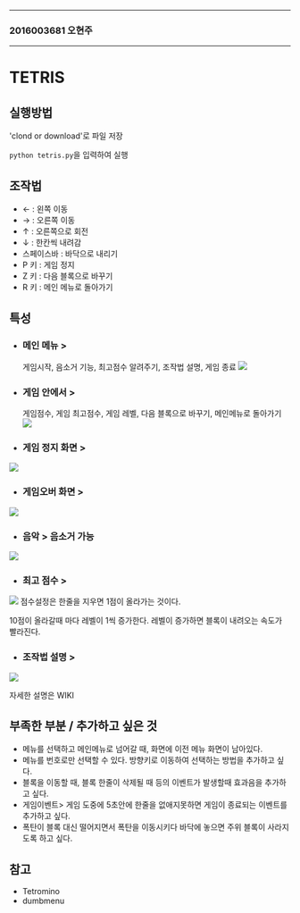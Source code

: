 
***
### 2016003681 오현주
***

# **TETRIS**

## 실행방법
'clond or download'로 파일 저장

`python tetris.py`을 입력하여 실행

## 조작법
- ← : 왼쪽 이동
- → : 오른쪽 이동
- ↑ : 오른쪽으로 회전
- ↓ : 한칸씩 내려감
- 스페이스바 : 바닥으로 내리기
- P 키 : 게임 정지
- Z 키 : 다음 블록으로 바꾸기
- R 키 : 메인 메뉴로 돌아가기

## 특성
- ### 메인 메뉴 >
   게임시작, 음소거 기능, 최고점수 알려주기, 조작법 설명, 게임 종료
![](https://github.com/hjoo5/2017OSD_GAME/blob/master/Picture/startscreen.PNG)
- ### 게임 안에서 >
   게임점수, 게임 최고점수, 게임 레벨, 다음 블록으로 바꾸기, 메인메뉴로 돌아가기
![](https://github.com/hjoo5/2017OSD_GAME/blob/master/Picture/gamescreen.PNG)
- ### 게임 정지 화면 >
![](https://github.com/hjoo5/2017OSD_GAME/blob/master/Picture/pause.PNG)
- ### 게임오버 화면 >
![](https://github.com/hjoo5/2017OSD_GAME/blob/master/Picture/gameover.PNG)
- ### 음악 > 음소거 가능
![](https://github.com/hjoo5/2017OSD_GAME/blob/master/Picture/mute.PNG)
- ### 최고 점수 >
![](https://github.com/hjoo5/2017OSD_GAME/blob/master/Picture/highscore.PNG)
   점수설정은 한줄을 지우면 1점이 올라가는 것이다.

   10점이 올라갈때 마다 레벨이 1씩 증가한다. 레벨이 증가하면 블록이 내려오는 속도가 빨라진다.
- ### 조작법 설명 >
![](https://github.com/hjoo5/2017OSD_GAME/blob/master/Picture/instruction.PNG)


자세한 설명은 WIKI


## 부족한 부분 / 추가하고 싶은 것
- 메뉴를 선택하고 메인메뉴로 넘어갈 때, 화면에 이전 메뉴 화면이 남아있다.
- 메뉴를 번호로만 선택할 수 있다. 방향키로 이동하여 선택하는 방법을 추가하고 싶다.
- 블록을 이동할 때, 블록 한줄이 삭제될 때 등의 이벤트가 발생할때 효과음을 추가하고 싶다.
- 게임이벤트> 게임 도중에 5초안에 한줄을 없애지못하면 게임이 종료되는 이벤트를 추가하고 싶다.
- 폭탄이 블록 대신 떨어지면서 폭탄을 이동시키다 바닥에 놓으면 주위 블록이 사라지도록 하고 싶다.


## 참고
- Tetromino
- dumbmenu